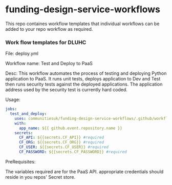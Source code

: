 # funding-design-service-workflows

This repo containes workflow templates that individual workflows can be added to your repo workflow as required.

### Work flow templates for DLUHC

File: deploy.yml

Workflow name: Test and Deploy to PaaS

Desc:  This workflow automates the process of testing and deploying Python application to PaaS.  It runs unit tests, deploys application to Dev and Test then runs security tests against the deployed applications.  The application address used by the security test is currently hard coded.

Usage:
```yaml
jobs:
  test_and_deploy:
    uses: communitiesuk/funding-design-service-workflows/.github/workflows/deploy.yml@main
    with:
      app_name: ${{ github.event.repository.name }}
    secrets:
      CF_API: ${{secrets.CF_API}} #required
      CF_ORG: ${{secrets.CF_ORG}} #required
      CF_USER: ${{secrets.CF_USER}} #required
      CF_PASSWORD: ${{secrets.CF_PASSWORD}} #required
```

PreRequisites:

The variables required are for the PaaS API.  appropriate credentials should reside in you repos' Secret store.



